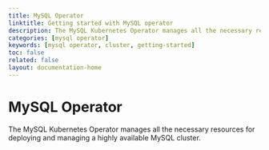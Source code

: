 ```yaml
---
title: MySQL Operator
linktitle: Getting started with MySQL operator
description: The MySQL Kubernetes Operator manages all the necessary resources for deploying and managing a highly available MySQL cluster.
categories: [mysql operator]
keywords: [mysql operator, cluster, getting-started]
toc: false
related: false
layout: documentation-home
---
```


# MySQL Operator

The MySQL Kubernetes Operator manages all the necessary resources for deploying and managing a highly available MySQL cluster.
